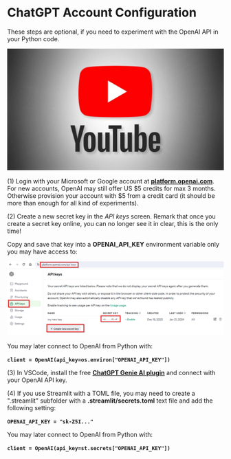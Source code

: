 # ChatGPT Account Configuration

These steps are optional, if you need to experiment with the OpenAI API in your Python code.

[![Watch Here](../.images/youtube-1.png)](https://www.youtube.com/watch?v=1Dfiu1AjKQA&list=PLWwulQvNh3MUNVsS3MoRcTecByVnX_fm5&index=4&pp=gAQBiAQB)

(1) Login with your Microsoft or Google account at [**platform.openai.com**](https://platform.openai.com/). For new accounts, OpenAI may still offer US $5 credits for max 3 months. Otherwise provision your account with $5 from a credit card (it should be more than enough for all kind of experiments).

(2) Create a new secret key in the *API keys* screen. Remark that once you create a secret key online, you can no longer see it in clear, this is the only time!

Copy and save that key into a **OPENAI_API_KEY** environment variable only you may have access to:

![ChatGPT API Key](../.images/credentials2.png)

You may later connect to OpenAI from Python with:

**``client = OpenAI(api_key=os.environ["OPENAI_API_KEY"])``**

(3) In VSCode, install the free [**ChatGPT Genie AI plugin**](https://github.com/ai-genie/chatgpt-vscode) and connect with your OpenAI API key.  

(4) If you use Streamlit with a TOML file, you may need to create a ".streamlit" subfolder with a **.streamlit/secrets.toml** text file and add the following setting:

**`OPENAI_API_KEY = "sk-Z5I..."`**

You may later connect to OpenAI from Python with:

**``client = OpenAI(api_key=st.secrets["OPENAI_API_KEY"])``**
